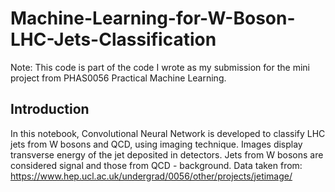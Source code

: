 # Machine-Learning-for-W-Boson-LHC-Jets-Classification

Note: This code is part of the code I wrote as my submission for the mini project from PHAS0056 Practical Machine Learning.

## Introduction

In this notebook, Convolutional Neural Network is developed to classify LHC jets from W bosons and QCD, using imaging technique. Images display transverse energy of the jet deposited in detectors. Jets from W bosons are considered signal and those from QCD - background.
Data taken from: https://www.hep.ucl.ac.uk/undergrad/0056/other/projects/jetimage/
